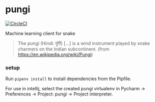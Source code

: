 # pungi

[![CircleCI](https://circleci.com/gh/DiscoverAI/pungi.svg?style=svg)](https://circleci.com/gh/DiscoverAI/pungi)

Machine learning client for snake
> The pungi (Hindi: पुंगी) \[...\] is a wind instrument played by snake charmers on the Indian subcontinent.
> (from https://en.wikipedia.org/wiki/Pungi)

### setup

Run `pipenv install` to install dependencies from the Pipfile.

For use in intellij, select the created pungi virtualenv in
Pycharm -> Preferences -> Project: pungi -> Project interpreter.
